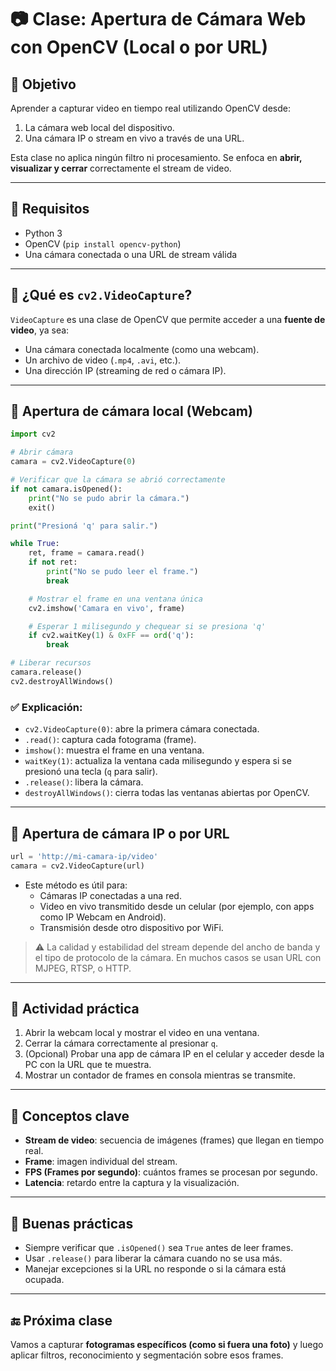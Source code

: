 # 📷 Clase: Apertura de Cámara Web con OpenCV (Local o por URL)

## 🎯 Objetivo

Aprender a capturar video en tiempo real utilizando OpenCV desde:

1. La cámara web local del dispositivo.
2. Una cámara IP o stream en vivo a través de una URL.

Esta clase no aplica ningún filtro ni procesamiento. Se enfoca en **abrir, visualizar y cerrar** correctamente el stream de video.

---

## 🧰 Requisitos

- Python 3
- OpenCV (`pip install opencv-python`)
- Una cámara conectada o una URL de stream válida

---

## 🧠 ¿Qué es `cv2.VideoCapture`?

`VideoCapture` es una clase de OpenCV que permite acceder a una **fuente de video**, ya sea:

- Una cámara conectada localmente (como una webcam).
- Un archivo de video (`.mp4`, `.avi`, etc.).
- Una dirección IP (streaming de red o cámara IP).

---

## 🔹 Apertura de cámara local (Webcam)

```python
import cv2

# Abrir cámara
camara = cv2.VideoCapture(0)

# Verificar que la cámara se abrió correctamente
if not camara.isOpened():
    print("No se pudo abrir la cámara.")
    exit()

print("Presioná 'q' para salir.")

while True:
    ret, frame = camara.read()
    if not ret:
        print("No se pudo leer el frame.")
        break

    # Mostrar el frame en una ventana única
    cv2.imshow('Camara en vivo', frame)

    # Esperar 1 milisegundo y chequear si se presiona 'q'
    if cv2.waitKey(1) & 0xFF == ord('q'):
        break

# Liberar recursos
camara.release()
cv2.destroyAllWindows()
```

### ✅ Explicación:
- `cv2.VideoCapture(0)`: abre la primera cámara conectada.
- `.read()`: captura cada fotograma (frame).
- `imshow()`: muestra el frame en una ventana.
- `waitKey(1)`: actualiza la ventana cada milisegundo y espera si se presionó una tecla (`q` para salir).
- `.release()`: libera la cámara.
- `destroyAllWindows()`: cierra todas las ventanas abiertas por OpenCV.

---

## 🔹 Apertura de cámara IP o por URL

```python
url = 'http://mi-camara-ip/video'
camara = cv2.VideoCapture(url)
```

- Este método es útil para:
  - Cámaras IP conectadas a una red.
  - Video en vivo transmitido desde un celular (por ejemplo, con apps como IP Webcam en Android).
  - Transmisión desde otro dispositivo por WiFi.

> ⚠️ La calidad y estabilidad del stream depende del ancho de banda y el tipo de protocolo de la cámara. En muchos casos se usan URL con MJPEG, RTSP, o HTTP.

---

## 🧪 Actividad práctica

1. Abrir la webcam local y mostrar el video en una ventana.
2. Cerrar la cámara correctamente al presionar `q`.
3. (Opcional) Probar una app de cámara IP en el celular y acceder desde la PC con la URL que te muestra.
4. Mostrar un contador de frames en consola mientras se transmite.

---

## 🧠 Conceptos clave

- **Stream de video**: secuencia de imágenes (frames) que llegan en tiempo real.
- **Frame**: imagen individual del stream.
- **FPS (Frames por segundo)**: cuántos frames se procesan por segundo.
- **Latencia**: retardo entre la captura y la visualización.

---

## 🛑 Buenas prácticas

- Siempre verificar que `.isOpened()` sea `True` antes de leer frames.
- Usar `.release()` para liberar la cámara cuando no se usa más.
- Manejar excepciones si la URL no responde o si la cámara está ocupada.

---

## 🔚 Próxima clase

Vamos a capturar **fotogramas específicos (como si fuera una foto)** y luego aplicar filtros, reconocimiento y segmentación sobre esos frames.
